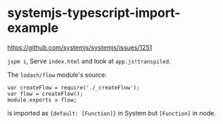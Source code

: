 # systemjs-typescript-import-example

https://github.com/systemjs/systemjs/issues/1251

`jspm i`, Serve `index.html` and look at `app.js!transpiled`.

The `lodash/flow` module's source:

```
var createFlow = require('./_createFlow');
var flow = createFlow();
module.exports = flow;
```

is imported as `{default: [Function]}` in System but `[Function]` in node.
